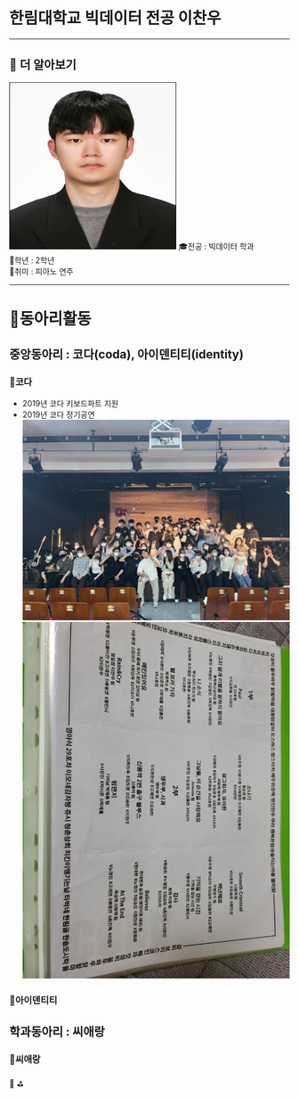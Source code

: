 # 한림대학교 빅데이터 전공 이찬우
---
## 🔎 더 알아보기
<img src= 이찬우.jpg height=300, width=300>
🎓전공 : 빅데이터 학과<br>
📕학년 : 2학년<br>
🎵취미 : 피아노 연주   

----
# 📌동아리활동

## 중앙동아리 : 코다(coda), 아이덴티티(identity)

### 🎹코다
* 2019년 코다 키보드파트 지원
* 2019년 코다 정기공연
<img src=KakaoTalk_20220525_220513230.jpg height="10%"> <img src=KakaoTalk_20220609_222122341.jpg height="10%">

### 🎲아이덴티티

## 학과동아리 : 씨애랑

### 📝씨애랑


📢
⛳
